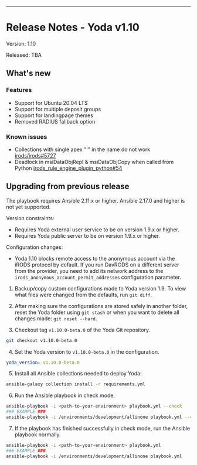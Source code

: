 ---
# Release Notes - Yoda v1.10

Version: 1.10

Released: TBA

## What's new
### Features
- Support for Ubuntu 20.04 LTS
- Support for multiple deposit groups
- Support for landingpage themes
- Removed RADIUS fallback option

### Known issues
- Collections with single apex "'" in the name do not work [irods/irods#5727](https://github.com/irods/irods/issues/5727)
- Deadlock in msiDataObjRepl & msiDataObjCopy when called from Python [irods_rule_engine_plugin_python#54](https://github.com/irods/irods_rule_engine_plugin_python/issues/54)

## Upgrading from previous release
The playbook requires Ansible 2.11.x or higher. Ansible 2.17.0 and higher is not yet supported.

Version constraints:
* Requires Yoda external user service to be on version 1.9.x or higher.
* Requires Yoda public server to be on version 1.9.x or higher.

Configuration changes:
* Yoda 1.10 blocks remote access to the anonymous account via the iRODS protocol by default. If you run DavRODS on a different server from the provider, you need to add
  its network address to the `irods_anonymous_account_permit_addresses` configuration parameter.

1. Backup/copy custom configurations made to Yoda version 1.9.
To view what files were changed from the defaults, run `git diff`.

2. After making sure the configurations are stored safely in another folder, reset the Yoda folder using `git stash` or when you want to delete all changes made: `git reset --hard`.

3. Checkout tag `v1.10.0-beta.0` of the Yoda Git repository.
```bash
git checkout v1.10.0-beta.0
```

4. Set the Yoda version to `v1.10.0-beta.0` in the configuration.
```yaml
yoda_version: v1.10.0-beta.0
```

5. Install all Ansible collections needed to deploy Yoda:
```bash
ansible-galaxy collection install -r requirements.yml
```

6. Run the Ansible playbook in check mode.
```bash
ansible-playbook -i <path-to-your-environment> playbook.yml --check
### EXAMPLE ###
ansible-playbook -i /environments/development/allinone playbook.yml --check
```

7. If the playbook has finished successfully in check mode, run the Ansible playbook normally.
```bash
ansible-playbook -i <path-to-your-environment> playbook.yml
### EXAMPLE ###
ansible-playbook -i /environments/development/allinone playbook.yml
```
